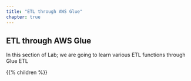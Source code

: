 ```yaml
---
title: "ETL through AWS Glue"
chapter: true
---
```


## ETL through AWS Glue

In this section of Lab; we are going to learn various ETL functions through Glue ETL

{{% children  %}}